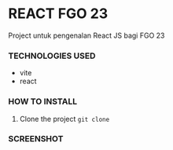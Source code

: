 # REACT FGO 23

Project untuk pengenalan React JS bagi FGO 23

### TECHNOLOGIES USED
- vite
- react

### HOW TO INSTALL
1. Clone the project
```git clone```

### SCREENSHOT